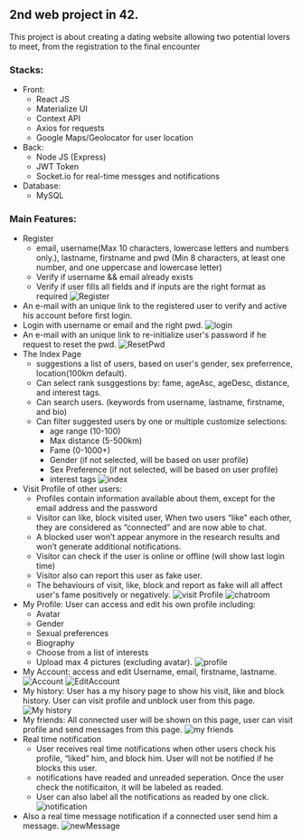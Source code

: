 ## 2nd web project in 42.
This project is about creating a dating website allowing two potential lovers to meet,
from the registration to the final encounter

### Stacks:
* Front:
    * React JS
    * Materialize UI
    * Context API
    * Axios for requests
    * Google Maps/Geolocator for user location
* Back:
    * Node JS (Express)
    * JWT Token
    * Socket.io for real-time messges and notifications
* Database:
    * MySQL

### Main Features:
* Register
    * email, username(Max 10 characters, lowercase letters and numbers only.), lastname, firstname and pwd (Min 8 characters, at least one number, and one uppercase and lowercase letter)
    * Verify if username && email already exists
    * Verify if user fills all fields and if inputs are the right format as required
![Register](https://user-images.githubusercontent.com/45174444/82326321-e7db8680-99dc-11ea-8b24-8e0486858c3e.png)
* An e-mail with an unique link to the registered user to verify and active his account before first login.
* Login with username or email and the right pwd.
![login](https://user-images.githubusercontent.com/45174444/82326550-502a6800-99dd-11ea-9607-d7b280468d41.png)
* An e-mail with an unique link to re-initialize user's password if he request to reset the pwd.
![ResetPwd](https://user-images.githubusercontent.com/45174444/82326564-53bdef00-99dd-11ea-91f9-a0d557f01b53.png)
* The Index Page
    * suggestions a list of users, based on user's gender, sex preferrence, location(100km default).
    * Can select rank susggestions by: fame, ageAsc, ageDesc, distance, and interest tags. 
    * Can search users. (keywords from username, lastname, firstname, and bio)
    * Can filter suggested users by one or multiple customize selections:
        * age range (10-100)
        * Max distance (5-500km)
        * Fame (0-1000+)
        * Gender (if not selected, will be based on user profile)
        * Sex Preference (if not selected, will be based on user profile)
        * interest tags
![index](https://user-images.githubusercontent.com/45174444/82329191-3723b600-99e1-11ea-9ad7-92a1afe46b6b.png)
* Visit Profile of other users:
    * Profiles contain information available about them, except for the email address and the password
    * Visitor can like, block visited user, When two users “like” each other, they are considered as “connected” and are now able to chat.
    * A blocked user won’t appear anymore in the research results and won’t generate additional notifications.
    * Visitor can check if the user is online or offline (will show last login time)
    * Visitor also can report this user as fake user.
    * The behaviours of visit, like, block and report as fake will all affect user's fame positively or negatively. 
![visit Profile](https://user-images.githubusercontent.com/45174444/82330088-a8b03400-99e2-11ea-830c-8c197bf49d51.png)
![chatroom](https://user-images.githubusercontent.com/45174444/82330091-aa79f780-99e2-11ea-81b3-6ffd823fc9a7.png)
* My Profile: User can access and edit his own profile including:
    * Avatar
    * Gender
    * Sexual preferences
    * Biography
    * Choose from a list of interests
    * Upload max 4 pictures (excluding avatar).
![profile](https://user-images.githubusercontent.com/45174444/82326750-9da6d500-99dd-11ea-8af0-034613ec7eb1.png)
* My Account: access and edit Username, email, firstname, lastname.
![Account](https://user-images.githubusercontent.com/45174444/82327267-6d136b00-99de-11ea-96b5-6c2e20307e13.png)
![EditAccount](https://user-images.githubusercontent.com/45174444/82327269-6dac0180-99de-11ea-9510-beb013838371.png)
* My history: User has a my hisory page to show his visit, like and block history. User can visit profile and unblock user from this page. 
![My history](https://user-images.githubusercontent.com/45174444/82330525-43107780-99e3-11ea-9f59-ee1bc7a629c6.png)
* My friends: All connected user will be shown on this page, user can visit profile and send messages from this page.
![my friends](https://user-images.githubusercontent.com/45174444/82330747-84a12280-99e3-11ea-9776-547ab1aa289f.png)
* Real time notification
    * User receives real time notifications when other users check his profile, “liked” him, and block him. User will not be notified if he blocks this user.
    * notifications have readed and unreaded seperation. Once the user check the notificaiton, it will be labeled as readed.
    * User can also label all the notifications as readed by one click.
![notification](https://user-images.githubusercontent.com/45174444/82327746-22deb980-99df-11ea-9634-2932b9046ba3.png)
* Also a real time message notification if a connected user send him a message.
![newMessage](https://user-images.githubusercontent.com/45174444/82327896-63d6ce00-99df-11ea-910c-1a977640ece3.png)
